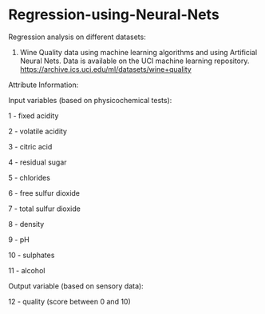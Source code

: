 # Regression-using-Neural-Nets
Regression analysis on different datasets:

1) Wine Quality data using machine learning algorithms and using Artificial Neural Nets.
Data is available on the UCI machine learning repository.
https://archive.ics.uci.edu/ml/datasets/wine+quality

Attribute Information:

Input variables (based on physicochemical tests):

1 - fixed acidity

2 - volatile acidity

3 - citric acid

4 - residual sugar

5 - chlorides

6 - free sulfur dioxide

7 - total sulfur dioxide

8 - density

9 - pH

10 - sulphates

11 - alcohol

Output variable (based on sensory data):

12 - quality (score between 0 and 10)
